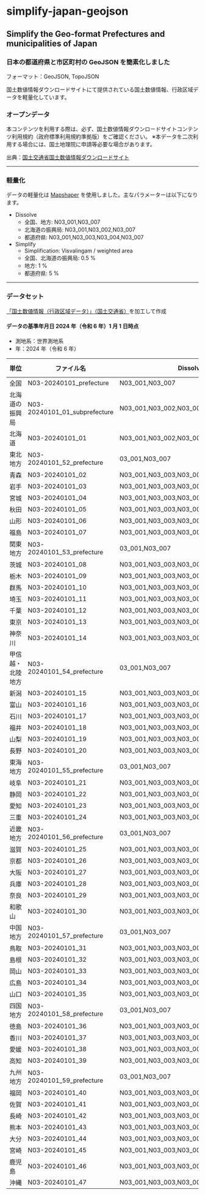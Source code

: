 # simplify-japan-geojson

## Simplify the Geo-format Prefectures and municipalities of Japan

### 日本の都道府県と市区町村の GeoJSON を簡素化しました

フォーマット：GeoJSON, TopoJSON

国土数値情報ダウンロードサイトにて提供されている国土数値情報、行政区域データを軽量化しています。

### オープンデータ

本コンテンツを利用する際は、必ず、国土数値情報ダウンロードサイトコンテンツ利用規約（政府標準利用規約準拠版）をご確認ください。
※本データを二次利用する場合には、国土地理院に申請等必要な場合があります。

出典：[国土交通省国土数値情報ダウンロードサイト](https://nlftp.mlit.go.jp/ksj/gml/datalist/KsjTmplt-N03-2024.html)

---

### 軽量化

データの軽量化は [Mapshaper](https://mapshaper.org/) を使用しました。主なパラメーターは以下になります。

- Dissolve
  - 全国、地方: N03_001,N03_007
  - 北海道の振興局: N03_001,N03_002,N03_007
  - 都道府県: N03_001,N03_003,N03_004,N03_007
- Simplify
  - Simplification: Visvalingam / weighted area
  - 全国、北海道の振興局: 0.5 %
  - 地方: 1 %
  - 都道府県: 5 %

---

### データセット

[「国土数値情報（行政区域データ）」（国土交通省）](https://nlftp.mlit.go.jp/ksj/gml/datalist/KsjTmplt-N03-2024.html)を加工して作成

#### データの基準年月日 2024 年（令和 6 年）1 月 1 日時点

- 測地系：世界測地系
- 年：2024 年（令和 6 年）

| 単位　             | ファイル名　                  | Dissolve 　                             | Simplify (%) 　 | Polygon |
| ------------------ | ----------------------------- | --------------------------------------- | --------------- | ------- |
| 全国　             | N03-20240101_prefecture       | N03_001,N03_007                         | 0.5 　          | 47      |
| 北海道の振興局　   | N03-20240101_01_subprefecture | N03_001,N03_002,N03_007                 | 0.5 　          | 14      |
| 北海道　           | N03-20240101_01               | N03_001,N03_002,N03_003,N03_004,N03_007 | 5 　            | 194     |
| 東北地方　         | N03-20240101_52_prefecture 　 | 03_001,N03_007                          | 1 　            | 6       |
| 青森　             | N03-20240101_02 　            | N03_001,N03_003,N03_004,N03_007         | 5 　            | 40      |
| 岩手　             | N03-20240101_03 　            | N03_001,N03_003,N03_004,N03_007 　      | 5 　            | 33      |
| 宮城　             | N03-20240101_04 　            | N03_001,N03_003,N03_004,N03_007 　      | 5 　            | 39      |
| 秋田　             | N03-20240101_05 　            | N03_001,N03_003,N03_004,N03_007 　      | 5 　            | 25      |
| 山形　             | N03-20240101_06 　            | N03_001,N03_003,N03_004,N03_007 　      | 5 　            | 35      |
| 福島　             | N03-20240101_07 　            | N03_001,N03_003,N03_004,N03_007 　      | 5 　            | 59      |
| 関東地方　         | N03-20240101_53_prefecture 　 | 03_001,N03_007 　                       | 1 　            | 7       |
| 茨城　             | N03-20240101_08 　            | N03_001,N03_003,N03_004,N03_007 　      | 5 　            | 44      |
| 栃木　             | N03-20240101_09 　            | N03_001,N03_003,N03_004,N03_007 　      | 5 　            | 25      |
| 群馬　             | N03-20240101_10 　            | N03_001,N03_003,N03_004,N03_007 　      | 5 　            | 35      |
| 埼玉　             | N03-20240101_11 　            | N03_001,N03_003,N03_004,N03_007 　      | 5 　            | 72      |
| 千葉　             | N03-20240101_12 　            | N03_001,N03_003,N03_004,N03_007 　      | 5 　            | 60      |
| 東京　             | N03-20240101_13 　            | N03_001,N03_003,N03_004,N03_007 　      | 5 　            | 63      |
| 神奈川　           | N03-20240101_14 　            | N03_001,N03_003,N03_004,N03_007 　      | 5 　            | 58      |
| 甲信越・北陸地方　 | N03-20240101_54_prefecture 　 | 03_001,N03_007 　                       | 1 　            | 6       |
| 新潟　             | N03-20240101_15 　            | N03_001,N03_003,N03_004,N03_007 　      | 5 　            | 37      |
| 富山　             | N03-20240101_16 　            | N03_001,N03_003,N03_004,N03_007 　      | 5 　            | 15      |
| 石川　             | N03-20240101_17 　            | N03_001,N03_003,N03_004,N03_007 　      | 5 　            | 19      |
| 福井　             | N03-20240101_18 　            | N03_001,N03_003,N03_004,N03_007 　      | 5 　            | 17      |
| 山梨　             | N03-20240101_19 　            | N03_001,N03_003,N03_004,N03_007 　      | 5 　            | 27      |
| 長野　             | N03-20240101_20 　            | N03_001,N03_003,N03_004,N03_007 　      | 5 　            | 77      |
| 東海地方　         | N03-20240101_55_prefecture 　 | 03_001,N03_007 　                       | 1 　            | 4       |
| 岐阜　             | N03-20240101_21 　            | N03_001,N03_003,N03_004,N03_007 　      | 5 　            | 42      |
| 静岡　             | N03-20240101_22 　            | N03_001,N03_003,N03_004,N03_007 　      | 5 　            | 39      |
| 愛知　             | N03-20240101_23 　            | N03_001,N03_003,N03_004,N03_007 　      | 5 　            | 70      |
| 三重　             | N03-20240101_24 　            | N03_001,N03_003,N03_004,N03_007 　      | 5 　            | 70      |
| 近畿地方　         | N03-20240101_56_prefecture 　 | 03_001,N03_007 　                       | 1 　            | 6       |
| 滋賀　             | N03-20240101_25 　            | N03_001,N03_003,N03_004,N03_007 　      | 5 　            | 19      |
| 京都　             | N03-20240101_26 　            | N03_001,N03_003,N03_004,N03_007 　      | 5 　            | 36      |
| 大阪　             | N03-20240101_27 　            | N03_001,N03_003,N03_004,N03_007 　      | 5 　            | 72      |
| 兵庫　             | N03-20240101_28 　            | N03_001,N03_003,N03_004,N03_007 　      | 5 　            | 49      |
| 奈良　             | N03-20240101_29 　            | N03_001,N03_003,N03_004,N03_007 　      | 5 　            | 39      |
| 和歌山　           | N03-20240101_30 　            | N03_001,N03_003,N03_004,N03_007 　      | 5 　            | 31      |
| 中国地方　         | N03-20240101_57_prefecture 　 | 03_001,N03_007 　                       | 1 　            | 5       |
| 鳥取　             | N03-20240101_31 　            | N03_001,N03_003,N03_004,N03_007 　      | 5 　            | 19      |
| 島根　             | N03-20240101_32 　            | N03_001,N03_003,N03_004,N03_007 　      | 5 　            | 19      |
| 岡山　             | N03-20240101_33 　            | N03_001,N03_003,N03_004,N03_007 　      | 5 　            | 30      |
| 広島　             | N03-20240101_34 　            | N03_001,N03_003,N03_004,N03_007 　      | 5 　            | 30      |
| 山口　             | N03-20240101_35 　            | N03_001,N03_003,N03_004,N03_007 　      | 5 　            | 19      |
| 四国地方　         | N03-20240101_58_prefecture 　 | 03_001,N03_007 　                       | 1 　            | 4       |
| 徳島　             | N03-20240101_36 　            | N03_001,N03_003,N03_004,N03_007 　      | 5 　            | 24      |
| 香川　             | N03-20240101_37 　            | N03_001,N03_003,N03_004,N03_007 　      | 5 　            | 17      |
| 愛媛　             | N03-20240101_38 　            | N03_001,N03_003,N03_004,N03_007 　      | 5 　            | 20      |
| 高知　             | N03-20240101_39 　            | N03_001,N03_003,N03_004,N03_007 　      | 5 　            | 34      |
| 九州地方　         | N03-20240101_59_prefecture 　 | 03_001,N03_007 　                       | 1 　            | 7       |
| 福岡　             | N03-20240101_40 　            | N03_001,N03_003,N03_004,N03_007 　      | 5 　            | 73      |
| 佐賀　             | N03-20240101_41 　            | N03_001,N03_003,N03_004,N03_007 　      | 5 　            | 20      |
| 長崎　             | N03-20240101_42 　            | N03_001,N03_003,N03_004,N03_007 　      | 5 　            | 21      |
| 熊本　             | N03-20240101_43 　            | N03_001,N03_003,N03_004,N03_007 　      | 5 　            | 49      |
| 大分　             | N03-20240101_44 　            | N03_001,N03_003,N03_004,N03_007 　      | 5 　            | 18      |
| 宮崎　             | N03-20240101_45 　            | N03_001,N03_003,N03_004,N03_007 　      | 5 　            | 26      |
| 鹿児島　           | N03-20240101_46 　            | N03_001,N03_003,N03_004,N03_007 　      | 5 　            | 44      |
| 沖縄　             | N03-20240101_47 　            | N03_001,N03_003,N03_004,N03_007 　      | 5 　            | 42      |
